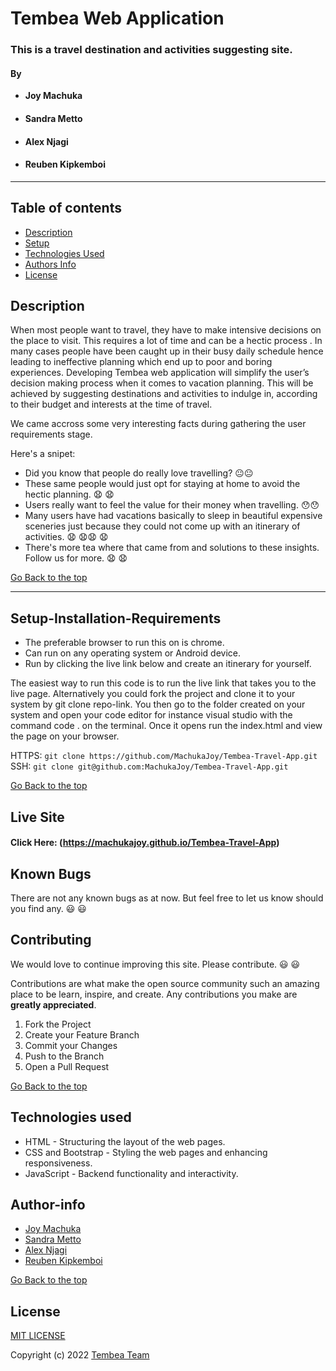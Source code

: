 # Tembea Web Application

### This is a travel destination and activities suggesting site.
#### By

- **Joy Machuka**
- #### **Sandra Metto**
- ####  **Alex Njagi**
- ####  **Reuben Kipkemboi**

<hr>

## Table of contents

+ [Description](#description)
+ [Setup](#setup-installation-requirements)
+ [Technologies Used](#technologies-used)
+ [Authors Info](#author-info)
+ [License](#license)

## Description

When most people want to travel, they have to make  intensive decisions on the place to visit. This requires a lot of time and can be a hectic process . In many cases people have been caught up in their busy daily schedule hence leading to ineffective planning which end up to poor and boring experiences.
Developing Tembea web application  will simplify the user’s decision making process when it comes to vacation planning.  This will be achieved by suggesting destinations and activities to indulge in, according to their budget and interests at the time of travel.<br>

We came accross some very interesting facts during gathering the user requirements stage.

Here's a snipet:
* Did you know that people do really love travelling? :neutral_face::neutral_face:
* These same people would just opt for staying at home to avoid the hectic planning. :anguished: :anguished:
* Users really want to feel the value for their money when travelling. :hushed::hushed:
* Many users have had vacations basically to sleep in beautiful expensive sceneries just because they could not come up with an itinerary of activities. :anguished: :anguished::anguished: :anguished:
* There's more tea where that came from  and solutions to these insights. Follow us for more. :anguished: :anguished:

[Go Back to the top](#tembea-web-application)

<hr>


## Setup-Installation-Requirements
* The preferable browser to run this on is chrome.
* Can run on any operating system or Android device.
* Run by clicking the live link below and create an itinerary for yourself.<br>

The easiest way to run this code is to run the live link that takes you to the live page. Alternatively you could fork the project and clone it to your system by git clone repo-link. You then go to the folder created on your system and open your code editor for instance visual studio with the command  code . on the terminal. Once it opens run the index.html and view the page on your browser. 


HTTPS: `git clone https://github.com/MachukaJoy/Tembea-Travel-App.git`<br>
SSH: `git clone git@github.com:MachukaJoy/Tembea-Travel-App.git`

[Go Back to the top](#tembea-web-application)
## Live Site
#### Click Here: (https://machukajoy.github.io/Tembea-Travel-App)



## Known Bugs
There are not any known bugs as at now. But feel free to let us know should you find any. :smiley: :smiley:

## Contributing

We would love to continue improving this site. Please contribute. :smiley: :smiley:

Contributions are what make the open source community such an amazing place to be learn, inspire, and create. Any contributions you make are **greatly appreciated**.

1. Fork the Project
2. Create your Feature Branch 
3. Commit your Changes 
4. Push to the Branch 
5. Open a Pull Request

[Go Back to the top](#tembea-web-application)

## Technologies used
* HTML - Structuring the layout of the web pages.
* CSS and Bootstrap - Styling the web pages and enhancing responsiveness.
* JavaScript - Backend functionality and interactivity.


## Author-info

- [Joy Machuka](https://github.com/MachukaJoy)
- [Sandra Metto](https://github.com/SMetto)
- [Alex Njagi](https://github.com/AMuriithi9)
- [Reuben Kipkemboi](https://github.com/Reuben-Kipkemboi)


[Go Back to the top](#tembea-web-application)


## License
[MIT LICENSE](LICENSE)


Copyright (c) 2022 [Tembea Team](https://github.com/MachukaJoy)
